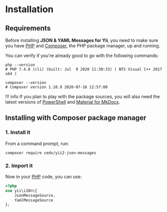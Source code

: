 # Installation

## Requirements
Before installing **JSON & YAML Messages for Yii**, you need to make sure you have [PHP](https://www.php.net)
and [Composer](https://getcomposer.org), the PHP package manager, up and running.
		
You can verify if you're already good to go with the following commands:

``` shell
php --version
# PHP 7.4.8 (cli) (built: Jul  9 2020 11:30:33) ( NTS Visual C++ 2017 x64 )

composer --version
# Composer version 1.10.9 2020-07-16 12:57:00
```

!!! info
	If you plan to play with the package sources, you will also need the latest versions of
	[PowerShell](https://docs.microsoft.com/en-us/powershell) and [Material for MkDocs](https://squidfunk.github.io/mkdocs-material).

## Installing with Composer package manager

### 1. Install it
From a command prompt, run:

``` shell
composer require cedx/yii2-json-messages
```

### 2. Import it
Now in your [PHP](https://www.php.net) code, you can use:

``` php
<?php
use yii\i18n\{
	JsonMessageSource,
	YamlMessageSource
};
```
